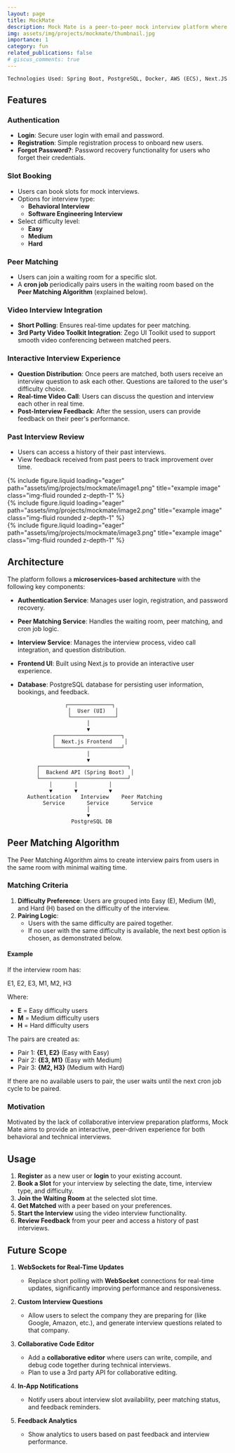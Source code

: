 ```yaml
---
layout: page
title: MockMate
description: Mock Mate is a peer-to-peer mock interview platform where users can book slots, get matched with peers, and practice both behavioral and software engineering interviews. It offers an interactive, real-time interview experience with features such as video conferencing, peer feedback, and a comprehensive review of past interviews. The platform is designed to help users prepare for technical and behavioral interviews, enhancing their confidence and readiness for real-world interviews.
img: assets/img/projects/mockmate/thumbnail.jpg
importance: 1
category: fun
related_publications: false
# giscus_comments: true
---
```


<!-- #### 🔗Github: [Backend](https://github.com/deepjyotk/image-inquiry-backend), [Frontend](https://github.com/deepjyotk/image-inquiry-react-app) -->

    Technologies Used: Spring Boot, PostgreSQL, Docker, AWS (ECS), Next.JS

## Features

### **Authentication**

- **Login**: Secure user login with email and password.
- **Registration**: Simple registration process to onboard new users.
- **Forgot Password?**: Password recovery functionality for users who forget their credentials.

### **Slot Booking**

- Users can book slots for mock interviews.
- Options for interview type:
  - **Behavioral Interview**
  - **Software Engineering Interview**
- Select difficulty level:
  - **Easy**
  - **Medium**
  - **Hard**

### **Peer Matching**

- Users can join a waiting room for a specific slot.
- A **cron job** periodically pairs users in the waiting room based on the **Peer Matching Algorithm** (explained below).

### **Video Interview Integration**

- **Short Polling**: Ensures real-time updates for peer matching.
- **3rd Party Video Toolkit Integration**: Zego UI Toolkit used to support smooth video conferencing between matched peers.

### **Interactive Interview Experience**

- **Question Distribution**: Once peers are matched, both users receive an interview question to ask each other. Questions are tailored to the user's difficulty choice.
- **Real-time Video Call**: Users can discuss the question and interview each other in real time.
- **Post-Interview Feedback**: After the session, users can provide feedback on their peer's performance.

### **Past Interview Review**

- Users can access a history of their past interviews.
- View feedback received from past peers to track improvement over time.

<div class="row">
    <div class="col-sm mt-3 mt-md-0">
        {% include figure.liquid loading="eager" path="assets/img/projects/mockmate/image1.png" title="example image" class="img-fluid rounded z-depth-1" %}
    </div>
    <div class="col-sm mt-3 mt-md-0">
        {% include figure.liquid loading="eager" path="assets/img/projects/mockmate/image2.png" title="example image" class="img-fluid rounded z-depth-1" %}
    </div>
    <div class="col-sm mt-3 mt-md-0">
        {% include figure.liquid loading="eager" path="assets/img/projects/mockmate/image3.png" title="example image" class="img-fluid rounded z-depth-1" %}
    </div>
</div>
<!-- <div class="caption">
   On the left, an image of the upload page features AI-generated labels and custom labels. In the middle, a user performs searches using an AND query. On the right, a user conducts searches using an OR query.
</div> -->

## Architecture

The platform follows a **microservices-based architecture** with the following key components:

- **Authentication Service**: Manages user login, registration, and password recovery.
- **Peer Matching Service**: Handles the waiting room, peer matching, and cron job logic.
- **Interview Service**: Manages the interview process, video call integration, and question distribution.
- **Frontend UI**: Built using Next.js to provide an interactive user experience.
- **Database**: PostgreSQL database for persisting user information, bookings, and feedback.

                     ┌──────────────┐
                      │  User (UI)   │
                      └──────────────┘
                            │
                            ▼
                 ┌─────────────────────┐
                 │  Next.js Frontend    │
                 └─────────────────────┘
                            │
                            ▼
            ┌────────────────────────────┐
            │  Backend API (Spring Boot)  │
            └────────────────────────────┘
                │       │          │
                ▼       ▼          ▼
         Authentication   Interview    Peer Matching
              Service       Service       Service
                            │
                            ▼
                       PostgreSQL DB

## **Peer Matching Algorithm**

The Peer Matching Algorithm aims to create interview pairs from users in the same room with minimal waiting time.

### **Matching Criteria**

1. **Difficulty Preference**: Users are grouped into Easy (E), Medium (M), and Hard (H) based on the difficulty of the interview.
2. **Pairing Logic**:
   - Users with the same difficulty are paired together.
   - If no user with the same difficulty is available, the next best option is chosen, as demonstrated below.

#### **Example**

If the interview room has:

E1, E2, E3, M1, M2, H3

Where:

- **E** \= Easy difficulty users
- **M** \= Medium difficulty users
- **H** \= Hard difficulty users

The pairs are created as:

- Pair 1: **{E1, E2}** (Easy with Easy)
- Pair 2: **{E3, M1}** (Easy with Medium)
- Pair 3: **{M2, H3}** (Medium with Hard)

If there are no available users to pair, the user waits until the next cron job cycle to be paired.

### Motivation

Motivated by the lack of collaborative interview preparation platforms, Mock Mate aims to provide an interactive, peer-driven experience for both behavioral and technical interviews.

## **Usage**

1. **Register** as a new user or **login** to your existing account.
2. **Book a Slot** for your interview by selecting the date, time, interview type, and difficulty.
3. **Join the Waiting Room** at the selected slot time.
4. **Get Matched** with a peer based on your preferences.
5. **Start the Interview** using the video interview functionality.
6. **Review Feedback** from your peer and access a history of past interviews.

## **Future Scope**

1. **WebSockets for Real-Time Updates**
   - Replace short polling with **WebSocket** connections for real-time updates, significantly improving performance and responsiveness.
2. **Custom Interview Questions**

   - Allow users to select the company they are preparing for (like Google, Amazon, etc.), and generate interview questions related to that company.

3. **Collaborative Code Editor**
   - Add a **collaborative editor** where users can write, compile, and debug code together during technical interviews.
   - Plan to use a 3rd party API for collaborative editing.
4. **In-App Notifications**
   - Notify users about interview slot availability, peer matching status, and feedback reminders.
5. **Feedback Analytics**
   - Show analytics to users based on past feedback and interview performance.
